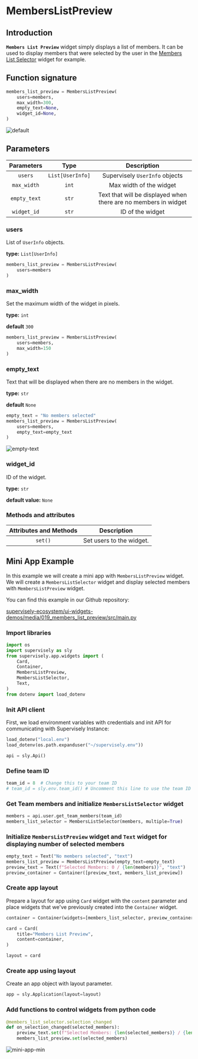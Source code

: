# MembersListPreview

## Introduction

**`Members List Preview`** widget simply displays a list of members. It can be used to display members that were selected by the user in the [Members List Selector](https://developer.supervisely.com/app-development/apps-with-gui/members-list-selector) widget for example.

## Function signature

```python
members_list_preview = MembersListPreview(
    users=members,
    max_width=300,
    empty_text=None,
    widget_id=None,
)
```

![default](https://github.com/supervisely-ecosystem/ui-widgets-demos/assets/48913536/d674558e-739d-4dd1-be66-a48f8f00adff)

## Parameters

|  Parameters  |       Type       |                           Description                           |
| :----------: | :--------------: | :-------------------------------------------------------------: |
|    `users`   | `List[UserInfo]` |                  Supervisely `UserInfo` objects                 |
|  `max_width` |       `int`      |                     Max width of the widget                     |
| `empty_text` |       `str`      | Text that will be displayed when there are no members in widget |
|  `widget_id` |       `str`      |                         ID of the widget                        |

### users

List of `UserInfo` objects.

**type:** `List[UserInfo]`

```python
members_list_preview = MembersListPreview(
    users=members
)
```

### max\_width

Set the maximum width of the widget in pixels.

**type:** `int`

**default** `300`

```python
members_list_preview = MembersListPreview(
    users=members,
    max_width=150
)
```

### empty\_text

Text that will be displayed when there are no members in the widget.

**type:** `str`

**default** `None`

```python
empty_text = "No members selected"
members_list_preview = MembersListPreview(
    users=members,
    empty_text=empty_text
)
```

![empty-text](https://github.com/supervisely-ecosystem/ui-widgets-demos/assets/48913536/45c8ab27-9466-4764-9796-d94f0c3b4fc2)

### widget\_id

ID of the widget.

**type:** `str`

**default value:** `None`

### Methods and attributes

| Attributes and Methods | Description              |
| :--------------------: | ------------------------ |
|         `set()`        | Set users to the widget. |

## Mini App Example

In this example we will create a mini app with `MembersListPreview` widget. We will create a `MembersListSelector` widget and display selected members with `MembersListPreview` widget.

You can find this example in our Github repository:

[supervisely-ecosystem/ui-widgets-demos/media/019\_members\_list\_preview/src/main.py](https://github.com/supervisely-ecosystem/ui-widgets-demos/blob/master/media/019\_members\_list\_preview/src/main.py)

### Import libraries

```python
import os
import supervisely as sly
from supervisely.app.widgets import (
    Card,
    Container,
    MembersListPreview,
    MembersListSelector,
    Text,
)
from dotenv import load_dotenv
```

### Init API client

First, we load environment variables with credentials and init API for communicating with Supervisely Instance:

```python
load_dotenv("local.env")
load_dotenv(os.path.expanduser("~/supervisely.env"))

api = sly.Api()
```

### Define team ID

```python
team_id = 8  # Change this to your team ID
# team_id = sly.env.team_id() # Uncomment this line to use the team ID from the local.env file
```

### Get Team members and initialize `MembersListSelector` widget

```python
members = api.user.get_team_members(team_id)
members_list_selector = MembersListSelector(members, multiple=True)
```

### Initialize `MembersListPreview` widget and `Text` widget for displaying number of selected members

```python
empty_text = Text("No members selected", "text")
members_list_preview = MembersListPreview(empty_text=empty_text)
preview_text = Text(f"Selected Members: 0 / {len(members)}", "text")
preview_container = Container([preview_text, members_list_preview])
```

### Create app layout

Prepare a layout for app using `Card` widget with the `content` parameter and place widgets that we've previously created into the `Container` widget.

```python
container = Container(widgets=[members_list_selector, preview_container])

card = Card(
    title="Members List Preview",
    content=container,
)

layout = card
```

### Create app using layout

Create an app object with layout parameter.

```python
app = sly.Application(layout=layout)
```

### Add functions to control widgets from python code

```python
@members_list_selector.selection_changed
def on_selection_changed(selected_members):
    preview_text.set(f"Selected Members: {len(selected_members)} / {len(members)}", "text")
    members_list_preview.set(selected_members)
```

![mini-app-min](https://github.com/supervisely-ecosystem/ui-widgets-demos/assets/48913536/4368d2f1-1cd6-4d74-bcf2-5641ec4e00bb)
